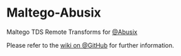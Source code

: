 Maltego-Abusix
======================

Maltego TDS Remote Transforms for [@Abusix](https://abusix.com)

Please refer to the [wiki on @GitHub](https://github.com/cmlh/Maltego-Abusix/wiki) for further information.
